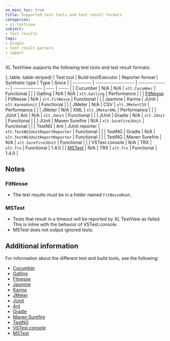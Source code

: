```yaml
---
no_mini_toc: true
title: Supported test tools and test result formats
categories:
- xl-testview
subject:
- Test results
tags:
- plugin
- test result parsers
- import
---
```


XL TestView supports the following test tools and test result formats:

{:.table .table-striped}
| Test tool | Build tool/Executor | Reporter format | Synthetic type | Type | Since |
| --------- | ------------------- | --------------- | -------------- | ---- | ----- |
| Cucumber | N/A | N/A | `xlt.Cucumber` | Functional | | 
| Gatling | N/A | N/A | `xlt.Gatling` | Performance | |
| [FitNesse](#fitnesse) | FitNesse | N/A | `xlt.FitNesse` | Functional | | 
| Jasmine | Karma | JUnit | `xlt.KarmaXunit` | Functional | |
| JMeter | N/A | CSV | `xlt.JMeterCSV` | Performance | |
| JMeter | N/A | XML | `xlt.JMeterXML` | Performance | |
| JUnit | Ant | N/A | `xlt.JUnit` | Functional | | 
| JUnit | Gradle | N/A | `xlt.JUnit` | Functional | |
| JUnit | Maven Surefire | N/A | `xlt.SurefireJUnit` | Functional | |
| TestNG | Ant | JUnit reporter | `xlt.TestNGJUnitReportReporter` | Functional | |
| TestNG | Gradle | N/A | `xlt.TestNGJUnitReportReporter` | Functional | | 
| TestNG | Maven Surefire | N/A | `xlt.SurefireJUnit` | Functional | | 
| VSTest.console | N/A | TRX | `xlt.Trx` | Functional | 1.4.0 |
| [MSTest](#mstest) | N/A | TRX | `xlt.Trx` | Functional | 1.4.0 | 


## Notes

### FitNesse

* The test results must be in a folder named `FitNesseRoot`.

### MSTest

* Tests that result in a timeout will be reported by XL TestView as failed. This is inline with the behavior of VSTest.console.
* MSTest does not output ignored tests.

## Additional information

For information about the different test and build tools, see the following:

* [Cucumber](http://cukes.info/)
* [Gatling](http://gatling.io/)
* [Fitnesse](http://www.fitnesse.org/)
* [Jasmine](http://jasmine.github.io/)
* [Karma](http://karma-runner.github.io)
* [JMeter](http://jmeter.apache.org/)
* [JUnit](http://junit.org)
* [Ant](http://ant.apache.org/)
* [Gradle](http://gradle.org/)
* [Maven Surefire](https://maven.apache.org/surefire/maven-surefire-plugin/)
* [TestNG](http://testng.org/)
* [VSTest.console](http://msdn.microsoft.com/en-us/library/jj155800.aspx)
* [MSTest](http://msdn.microsoft.com/en-us/library/jj155804.aspx)
